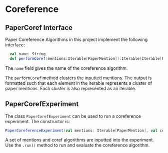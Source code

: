 # Coreference #


## PaperCoref Interface ##

Paper Coreference Algorithms in this project implement the following interface:


```Scala
  val name: String
  def performCoref(mentions:Iterable[PaperMention]):Iterable[Iterable[PaperMention]]
```

The ```name``` field gives the name of the coreference algorithm.

The ```performCoref``` method clusters the inputted mentions. The output is formatted such that each element in the iterable represents a cluster of paper mentions. Each cluster is also represented as an iterable.

## PaperCorefExperiment ##

The class ```PaperCorefExperiment``` can be used to run a coreference experiment. The constructor is:


```Scala
PaperCoreferenceExperiment(val mentions: Iterable[PaperMention], val corefs: Iterable[PaperCoref]) 
```

A set of mentions and coref algorithms are inputted into the experiment. Use the ```.run()``` method to run and evaluate the coreference algorithm. 
